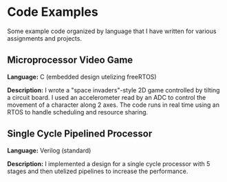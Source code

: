 # Code Examples

Some example code organized by language that I have written for various assignments and projects.

## Microprocessor Video Game
**Language:** C (embedded design utelizing freeRTOS)

**Description:** I wrote a "space invaders"-style 2D game controlled by tilting a circuit board. I used an accelerometer read by an ADC to control the movement of a character along 2 axes. The code runs in real time using an RTOS to handle scheduling and resource sharing.  

## Single Cycle Pipelined Processor
**Language:** Verilog (standard)

**Description:** I implemented a design for a single cycle processor with 5 stages and then utelized pipelines to increase the performance.
